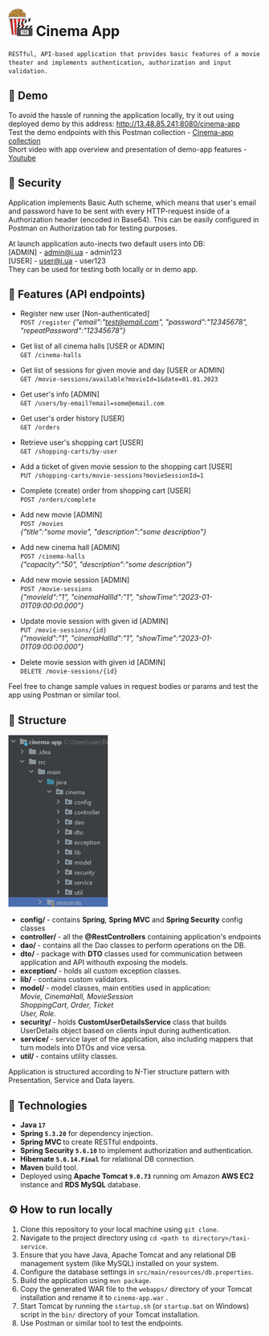 
# <img src="https://raw.githubusercontent.com/outref/readme-recources/main/cinema.png"  width="48" height="55"> Cinema App
``
RESTful, API-based application that provides basic features of a movie theater and implements authentication, authorization and input validation.
``
## 🚀 Demo
To avoid the hassle of running the application locally, try it out using deployed demo by this address: http://13.48.85.241:8080/cinema-app  
Test the demo endpoints with this Postman collection - [Cinema-app collection](https://www.postman.com/outref/workspace/cinema-app/collection/26840886-893bc5e7-be31-4bd1-b703-59cd15cd19b4?action=share&creator=26840886)  
Short video with app overview and presentation of demo-app features - [Youtube](https://youtu.be/lUlVQYrjPL8)

## 🔐 Security
Application implements Basic Auth scheme, which means that user's email and password have to be sent with every HTTP-request inside of a Authorization header (encoded in Base64). 
This can be easily configured in Postman on Authorization tab for testing purposes.  

At launch application auto-inects two default users into DB:  
[ADMIN] - admin@i.ua - admin123  
[USER] - user@i.ua - user123  
They can be used for testing both locally or in demo app. 

## 🎯 Features (API endpoints)
- Register new user  [Non-authenticated]  
`POST /register`
*{"email":"test@email.com", "password":"12345678", "repeatPassword":"12345678"}*  

- Get list of all cinema halls  [USER or ADMIN]  
`GET /cinema-halls`  

- Get list of sessions for given movie and day  [USER or ADMIN]  
`GET /movie-sessions/available?movieId=1&date=01.01.2023`  

- Get user's info  [ADMIN]  
`GET /users/by-email?email=some@email.com`  

- Get user's order history  [USER]  
`GET /orders`  

- Retrieve user's shopping cart  [USER]  
`GET /shopping-carts/by-user`  

- Add a ticket of given movie session to the shopping cart  [USER]  
`PUT /shopping-carts/movie-sessions?movieSessionId=1`  
 
- Complete (create) order from shopping cart  [USER]  
`POST /orders/complete`

- Add new movie  [ADMIN]  
`POST /movies`  
*{"title":"some movie", "description":"some description"}*  
  
- Add new cinema hall  [ADMIN]  
`POST /cinema-halls`  
*{"capacity":"50", "description":"some description"}*  
  
- Add new movie session  [ADMIN]  
`POST /movie-sessions`  
*{"movieId":"1", "cinemaHallId":"1", "showTime":"2023-01-01T09:00:00.000"}*  
  
- Update movie session with given id  [ADMIN]  
`PUT /movie-sessions/{id}`  
*{"movieId":"1", "cinemaHallId":"1", "showTime":"2023-01-01T09:00:00.000"}*  
  
- Delete movie session with given id  [ADMIN]  
`DELETE /movie-sessions/{id}`  

Feel free to change sample values in request bodies or params and test the app using Postman or similar tool.

## 📖 Structure
![structure](https://raw.githubusercontent.com/outref/readme-recources/main/cinema-structure.png)
- <b> config/ </b> - contains <b>Spring</b>, <b>Spring MVC</b> and <b>Spring Security</b> config classes
- <b> controller/ </b> - all the <b>@RestControllers</b> containing application's endpoints
- <b> dao/ </b> - contains all the Dao classes to perform operations on the DB.
- <b> dto/ </b> - package with <b>DTO</b> classes used for communication between application and API withouth exposing the models. 
- <b> exception/ </b> - holds all custom exception classes.
- <b> lib/ </b> - contains custom validators.
- <b> model/ </b> - model classes, main entities used in application:  
<i> Movie, CinemaHall, MovieSession  
ShoppingCart, Order, Ticket  
User, Role. </i>
- <b> security/ </b> - holds <b>CustomUserDetailsService</b> class that builds UserDetails object based on clients input during authentication.
- <b> service/ </b> - service layer of the application, also including mappers that turn models into DTOs and vice versa.
- <b> util/ </b> - contains utility classes.

Application is structured according to N-Tier structure pattern with Presentation, Service and Data layers.

## 🤖 Technologies
- <b>Java `17`</b>
- <b>Spring `5.3.20`</b> for dependency injection.
- <b>Spring MVC </b> to create RESTful endpoints.
- <b>Spring Security `5.6.10`</b> to implement authorization and authentication.
- <b>Hibernate `5.6.14.Final`</b> for relational DB connection.
- <b>Maven</b> build tool.
- Deployed using <b>Apache Tomcat `9.0.73`</b> running om Amazon <b>AWS EC2</b> instance and <b>RDS MySQL</b> database.

## ⚙️ How to run locally
1.  Clone this repository to your local machine using `git clone`.
2.  Navigate to the project directory using `cd <path to directory>/taxi-service`.
3.  Ensure that you have Java, Apache Tomcat and any relational DB management system (like MySQL) installed on your system.
4.  Configure the database settings in `src/main/resources/db.properties`.
5. Build the application using `mvn package`.
6.  Copy the generated WAR file to the `webapps/` directory of your Tomcat installation and rename it to `cinema-app.war` .
7.  Start Tomcat by running the `startup.sh` (or `startup.bat` on Windows) script in the `bin/` directory of your Tomcat installation.
8.  Use Postman or similar tool to test the endpoints.
